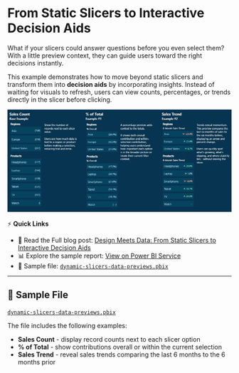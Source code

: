 # From Static Slicers to Interactive Decision Aids

What if your slicers could answer questions before you even select them? With a little preview context, they can guide users toward the right decisions instantly.

This example demonstrates how to move beyond static slicers and transform them into **decision aids** by incorporating insights. Instead of waiting for visuals to refresh, users can view counts, percentages, or trends directly in the slicer before clicking.

<p align="center">
  <img src="./images/1-preview.png" alt="Slicer Previews" />
</p>

⚡ **Quick Links**  
- 📖 Read the Full blog post: [Design Meets Data: From Static Slicers to Interactive Decision Aids](https://ethanguyant.com/2025/09/16/design-meets-data-from-static-slicers-to-interactive-decision-aids/)  
- 📊 Explore the sample report: [View on Power BI Service](https://app.powerbi.com/view?r=eyJrIjoiZTg4ZmY0ZmEtNDdlZi00NGZiLTg4ZDEtNjg1YjM1OTliYjhlIiwidCI6IjYxMGRmYjc2LTFjNjQtNDE3Yy1iODVjLTVjZDU3YTNjNDVjYyIsImMiOjJ9)
- 📁 Sample file: [`dynamic-slicers-data-previews.pbix`](./pbix/dynamic-slicers-data-previews.pbix)

---

## 📁 Sample File

[`dynamic-slicers-data-previews.pbix`](./pbix/dynamic-slicers-data-previews.pbix)

The file includes the following examples:

* **Sales Count** - display record counts next to each slicer option
* **% of Total** - show contributions overall or within the current selection
* **Sales Trend** - reveal sales trends comparing the last 6 months to the 6 months prior
